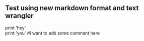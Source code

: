 ## Test using new markdown format and text wrangler
print 'hey'  
print 'you' #i want to add some comment here